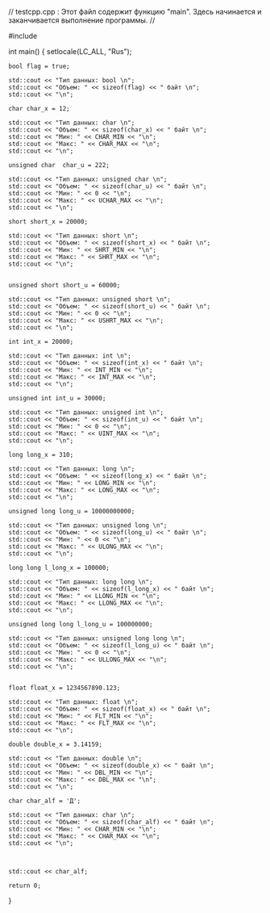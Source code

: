 // testcpp.cpp : Этот файл содержит функцию "main". Здесь начинается и заканчивается выполнение программы.
//

#include <iostream>

int main()
{
    setlocale(LC_ALL, "Rus");
    


    bool flag = true;

    std::cout << "Тип данных: bool \n";
    std::cout << "Объем: " << sizeof(flag) << " байт \n";
    std::cout << "\n";

    char char_x = 12;

    std::cout << "Тип данных: char \n";
    std::cout << "Объем: " << sizeof(char_x) << " байт \n";
    std::cout << "Мин: " << CHAR_MIN << "\n";
    std::cout << "Макс: " << CHAR_MAX << "\n";
    std::cout << "\n";

    unsigned char  char_u = 222;

    std::cout << "Тип данных: unsigned char \n";
    std::cout << "Объем: " << sizeof(char_u) << " байт \n";
    std::cout << "Мин: " << 0 << "\n";
    std::cout << "Макс: " << UCHAR_MAX << "\n";
    std::cout << "\n";

    short short_x = 20000;

    std::cout << "Тип данных: short \n";
    std::cout << "Объем: " << sizeof(short_x) << " байт \n";
    std::cout << "Мин: " << SHRT_MIN << "\n";
    std::cout << "Макс: " << SHRT_MAX << "\n";
    std::cout << "\n";


    unsigned short short_u = 60000;

    std::cout << "Тип данных: unsigned short \n";
    std::cout << "Объем: " << sizeof(short_u) << " байт \n";
    std::cout << "Мин: " << 0 << "\n";
    std::cout << "Макс: " << USHRT_MAX << "\n";
    std::cout << "\n";

    int int_x = 20000;

    std::cout << "Тип данных: int \n";
    std::cout << "Объем: " << sizeof(int_x) << " байт \n";
    std::cout << "Мин: " << INT_MIN << "\n";
    std::cout << "Макс: " << INT_MAX << "\n";
    std::cout << "\n";

    unsigned int int_u = 30000;

    std::cout << "Тип данных: unsigned int \n";
    std::cout << "Объем: " << sizeof(int_u) << " байт \n";
    std::cout << "Мин: " << 0 << "\n";
    std::cout << "Макс: " << UINT_MAX << "\n";
    std::cout << "\n";

    long long_x = 310;
    
    std::cout << "Тип данных: long \n";
    std::cout << "Объем: " << sizeof(long_x) << " байт \n";
    std::cout << "Мин: " << LONG_MIN << "\n";
    std::cout << "Макс: " << LONG_MAX << "\n";
    std::cout << "\n";

    unsigned long long_u = 10000000000;

    std::cout << "Тип данных: unsigned long \n";
    std::cout << "Объем: " << sizeof(long_u) << " байт \n";
    std::cout << "Мин: " << 0 << "\n";
    std::cout << "Макс: " << ULONG_MAX << "\n";
    std::cout << "\n";

    long long l_long_x = 100000;

    std::cout << "Тип данных: long long \n";
    std::cout << "Объем: " << sizeof(l_long_x) << " байт \n";
    std::cout << "Мин: " << LLONG_MIN << "\n";
    std::cout << "Макс: " << LLONG_MAX << "\n";
    std::cout << "\n";

    unsigned long long l_long_u = 100000000;

    std::cout << "Тип данных: unsigned long long \n";
    std::cout << "Объем: " << sizeof(l_long_u) << " байт \n";
    std::cout << "Мин: " << 0 << "\n";
    std::cout << "Макс: " << ULLONG_MAX << "\n";
    std::cout << "\n";


    float float_x = 1234567890.123;

    std::cout << "Тип данных: float \n";
    std::cout << "Объем: " << sizeof(float_x) << " байт \n";
    std::cout << "Мин: " << FLT_MIN << "\n";
    std::cout << "Макс: " << FLT_MAX << "\n";
    std::cout << "\n";

    double double_x = 3.14159;

    std::cout << "Тип данных: double \n";
    std::cout << "Объем: " << sizeof(double_x) << " байт \n";
    std::cout << "Мин: " << DBL_MIN << "\n";
    std::cout << "Макс: " << DBL_MAX << "\n";
    std::cout << "\n";

    char char_alf = 'Д';

    std::cout << "Тип данных: char \n";
    std::cout << "Объем: " << sizeof(char_alf) << " байт \n";
    std::cout << "Мин: " << CHAR_MIN << "\n";
    std::cout << "Макс: " << CHAR_MAX << "\n";
    std::cout << "\n";


    
    std::cout << char_alf;

    return 0;
}
